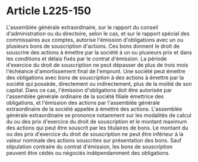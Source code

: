 # Article L225-150

L'assemblée générale extraordinaire, sur le rapport du conseil d'administration ou du directoire, selon le cas, et sur le rapport spécial des commissaires aux comptes, autorise l'émission d'obligations avec un ou plusieurs bons de souscription d'actions. Ces bons donnent le droit de souscrire des actions à émettre par la société à un ou plusieurs prix et dans les conditions et délais fixés par le contrat d'émission. La période d'exercice du droit de souscription ne peut dépasser de plus de trois mois l'échéance d'amortissement final de l'emprunt.   Une société peut émettre des obligations avec bons de souscription à des actions à émettre par la société qui possède, directement ou indirectement, plus de la moitié de son capital. Dans ce cas, l'émission d'obligations doit être autorisée par l'assemblée générale ordinaire de la société filiale émettrice des obligations, et l'émission des actions par l'assemblée générale extraordinaire de la société appelée à émettre des actions.   L'assemblée générale extraordinaire se prononce notamment sur les modalités de calcul du ou des prix d'exercice du droit de souscription et le montant maximum des actions qui peut être souscrit par les titulaires de bons. Le montant du ou des prix d'exercice du droit de souscription ne peut être inférieur à la valeur nominale des actions souscrites sur présentation des bons.   Sauf stipulation contraire du contrat d'émission, les bons de souscription peuvent être cédés ou négociés indépendamment des obligations.